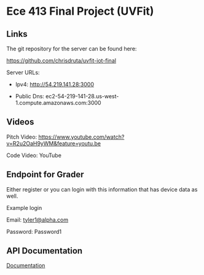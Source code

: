 # Ece 413 Final Project (UVFit)

## Links

The git repository for the server can be found here:

https://github.com/chrisdruta/uvfit-iot-final

Server URLs:

* Ipv4: http://54.219.141.28:3000

* Public Dns: ec2-54-219-141-28.us-west-1.compute.amazonaws.com:3000

## Videos

Pitch Video: https://www.youtube.com/watch?v=R2u2OaH9yWM&feature=youtu.be

Code Video: YouTube

## Endpoint for Grader


Either register or you can login with this information that has device data as well.

Example login

Email: tyler1@alpha.com

Password: Password1

## API Documentation

[Documentation](https://github.com/chrisdruta/uvfit-iot-final/blob/master/project.pdf "Project Report")
